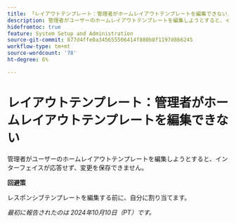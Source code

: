 ```yaml
---
title: 「レイアウトテンプレート：管理者がホームレイアウトテンプレートを編集できない」
description: 管理者がユーザーのホームレイアウトテンプレートを編集しようとすると、インターフェイスが応答せず、変更を保存できません。
hidefromtoc: true
feature: System Setup and Administration
source-git-commit: 877d4ffe0a345655506414f880b8f1197d866245
workflow-type: tm+mt
source-wordcount: '78'
ht-degree: 6%

---
```


# レイアウトテンプレート：管理者がホームレイアウトテンプレートを編集できない

管理者がユーザーのホームレイアウトテンプレートを編集しようとすると、インターフェイスが応答せず、変更を保存できません。

**回避策**

レスポンシブテンプレートを編集する前に、自分に割り当てます。

_最初に報告されたのは 2024年10月10日（PT）です。_
